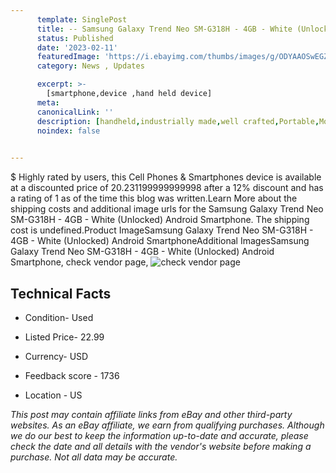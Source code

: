 ```yaml
---
      template: SinglePost
      title: -- Samsung Galaxy Trend Neo SM-G318H - 4GB - White (Unlocked) Android Smartphone
      status: Published
      date: '2023-02-11'
      featuredImage: 'https://i.ebayimg.com/thumbs/images/g/ODYAAOSwEGZjM0j3/s-l225.jpg'
      category: News , Updates

      excerpt: >-
        [smartphone,device ,hand held device]
      meta:
      canonicalLink: ''
      description: [handheld,industrially made,well crafted,Portable,Mobile,Compact,Convenient,Lightweight,Maneuverable,Man-portable,Miniature,Carriable,Hand-held,Light,Holdable,Transportable,Mobile device,Pocket-sized,On-the-go,Wireless,Cordless,Compact size,Convenient size, smartphone,device ,hand held device]
      noindex: false

        
---
```

$
    Highly rated by users, this Cell Phones & Smartphones device is available at a discounted price of 20.231199999999998 after a 12% discount and has a rating of 1 as of the time this blog was written.Learn More about the shipping costs and additional image urls for the Samsung Galaxy Trend Neo SM-G318H - 4GB - White (Unlocked) Android Smartphone. The shipping cost is undefined.Product ImageSamsung Galaxy Trend Neo SM-G318H - 4GB - White (Unlocked) Android SmartphoneAdditional ImagesSamsung Galaxy Trend Neo SM-G318H - 4GB - White (Unlocked) Android Smartphone, check vendor page, ![check vendor page](https://origin-galleryplus.ebayimg.com/ws/web/234711460357_2_0_1/225x225.jpg,https://origin-galleryplus.ebayimg.com/ws/web/234711460357_3_0_1/225x225.jpg,https://origin-galleryplus.ebayimg.com/ws/web/234711460357_4_0_1/225x225.jpg,https://origin-galleryplus.ebayimg.com/ws/web/234711460357_5_0_1/225x225.jpg,https://origin-galleryplus.ebayimg.com/ws/web/234711460357_6_0_1/225x225.jpg,https://origin-galleryplus.ebayimg.com/ws/web/234711460357_7_0_1/225x225.jpg,https://origin-galleryplus.ebayimg.com/ws/web/234711460357_8_0_1/225x225.jpg,https://origin-galleryplus.ebayimg.com/ws/web/234711460357_9_0_1/225x225.jpg)
    
    

 ## Technical Facts 



     
      

 - Condition- Used 


      

 - Listed Price- 22.99 


      

 - Currency- USD 


      

 - Feedback score - 1736 


      

 - Location - US 


      
      

 *_This post may contain affiliate links from eBay and other third-party websites. As an eBay affiliate, we earn from qualifying purchases. Although we do our best to keep the information up-to-date and accurate, please check the date and all details with the vendor's website before making a purchase. Not all data may be accurate._*



    
    
    
    
    